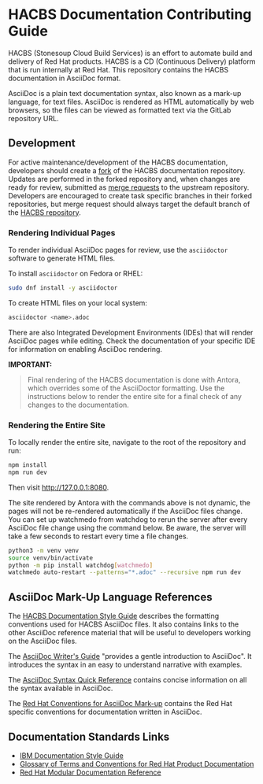 # HACBS Documentation Contributing Guide

HACBS (Stonesoup Cloud Build Services) is an effort to automate
build and delivery of Red Hat products. HACBS is a CD (Continuous
Delivery) platform that is run internally at Red Hat. This repository
contains the HACBS documentation in AsciiDoc format.

AsciiDoc is a plain text documentation syntax, also known as a mark-up
language, for text files. AsciiDoc is rendered as HTML automatically by
web browsers, so the files can be viewed as formatted text via the GitLab
repository URL.

## Development

For active maintenance/development of the HACBS documentation, developers
should create a
[fork](https://docs.gitlab.com/ee/user/project/repository/forking_workflow.html#creating-a-fork)
of the HACBS documentation repository. Updates are performed in the forked
repository and, when changes are ready for review, submitted as
[merge requests](https://docs.gitlab.com/ee/user/project/merge_requests/creating_merge_requests.html)
to the upstream repository. Developers are encouraged to create task
specific branches in their forked repositories, but merge request should
always target the default branch of the
[HACBS repository](https://gitlab.cee.redhat.com/HACBS/documentation).

### Rendering Individual Pages

To render individual AsciiDoc pages for review,
use the `asciidoctor` software to generate HTML files.

To install `asciidoctor` on Fedora or RHEL:

```bash
sudo dnf install -y asciidoctor
```

To create HTML files on your local system:

```bash
asciidoctor <name>.adoc
```

There are also Integrated Development Environments (IDEs) that will render
AsciiDoc pages while editing. Check the documentation of your specific IDE
for information on enabling AsciiDoc rendering.

**IMPORTANT:**
> Final rendering of the HACBS documentation is done with Antora,
> which overrides some of the AsciiDoctor formatting. Use the instructions
> below to render the entire site for a final check of any changes to the
> documentation.

### Rendering the Entire Site

To locally render the entire site, navigate to the root of the repository
and run:

```bash
npm install
npm run dev
```

Then visit http://127.0.0.1:8080.


The site rendered by Antora with the commands above is not dynamic, the pages
will not be re-rendered automatically if the AsciiDoc files change. You can
set up watchmedo from watchdog to rerun the server after every AsciiDoc
file change using the command below. Be aware, the server will take a few
seconds to restart every time a file changes.

```bash
python3 -m venv venv
source venv/bin/activate
python -m pip install watchdog[watchmedo]
watchmedo auto-restart --patterns="*.adoc" --recursive npm run dev
```

## AsciiDoc Mark-Up Language References

The [HACBS Documentation Style Guide](https://HACBS.pages.redhat.com/documentation/developers/documentation_style_guide.html)
describes the formatting conventions used for HACBS AsciiDoc files.
It also contains links to the other AsciiDoc reference material that will
be useful to developers working on the AsciiDoc files.

The [AsciiDoc Writer's Guide](https://asciidoctor.org/docs/asciidoc-writers-guide/)
"provides a gentle introduction to AsciiDoc".
It introduces the syntax in an easy to understand narrative with examples.

The [AsciiDoc Syntax Quick Reference](https://asciidoctor.org/docs/asciidoc-syntax-quick-reference/)
contains concise information on all the syntax available in AsciiDoc.

The [Red Hat Conventions for AsciiDoc Mark-up](https://redhat-documentation.github.io/asciidoc-markup-conventions/)
contains the Red Hat specific conventions for documentation written in
AsciiDoc.

## Documentation Standards Links

- [IBM Documentation Style Guide](https://www.amazon.com/IBM-Style-Guide-Conventions-Writers-dp-0132101300/dp/0132101300)
- [Glossary of Terms and Conventions for Red Hat Product Documentation](https://gitlab.cee.redhat.com/ccs-internal-documentation/glossary-of-terms-and-conventions-for-product-documentation)
- [Red Hat Modular Documentation Reference](https://redhat-documentation.github.io/modular-docs/)
